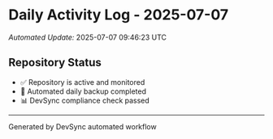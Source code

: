 # Daily Activity Log - 2025-07-07

*Automated Update:* 2025-07-07 09:46:23 UTC

## Repository Status
- ✅ Repository is active and monitored
- 🔄 Automated daily backup completed
- 📊 DevSync compliance check passed

---
Generated by DevSync automated workflow
